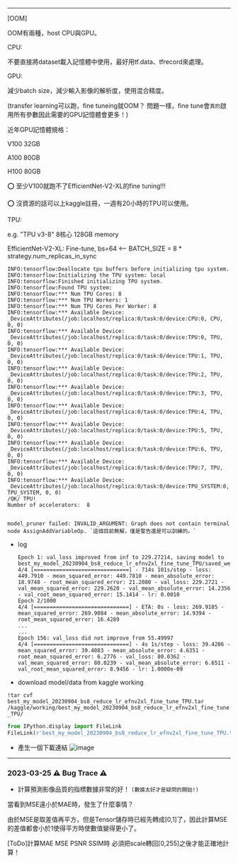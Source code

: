 * * *
[OOM]

OOM有兩種，host CPU與GPU。

CPU: 

不要直接將dataset載入記憶體中使用，最好用tf.data、tfrecord來處理。

GPU:

減少batch size，減少輸入影像的解析度，使用混合精度。

(transfer learning可以跑，fine tuneing就OOM？ 問題一樣，fine tune會`真的`啟用所有參數因此需要的GPU記憶體會更多！)

近年GPU記憶體規格：

V100 32GB

A100 80GB

H100 80GB

⭕️ 至少V100就跑不了EfficientNet-V2-XL的fine tuning!!!



⭕️ 沒資源的話可以上kaggle註冊，一週有20小時的TPU可以使用。

TPU: 

e.g. "TPU v3-8" 8核心 128GB memory

  EfficientNet-V2-XL: Fine-tune, bs=64 <-- BATCH_SIZE = 8 * strategy.num_replicas_in_sync 

    INFO:tensorflow:Deallocate tpu buffers before initializing tpu system.
    INFO:tensorflow:Initializing the TPU system: local
    INFO:tensorflow:Finished initializing TPU system.
    INFO:tensorflow:Found TPU system:
    INFO:tensorflow:*** Num TPU Cores: 8
    INFO:tensorflow:*** Num TPU Workers: 1
    INFO:tensorflow:*** Num TPU Cores Per Worker: 8
    INFO:tensorflow:*** Available Device: _DeviceAttributes(/job:localhost/replica:0/task:0/device:CPU:0, CPU, 0, 0)
    INFO:tensorflow:*** Available Device: _DeviceAttributes(/job:localhost/replica:0/task:0/device:TPU:0, TPU, 0, 0)
    INFO:tensorflow:*** Available Device: _DeviceAttributes(/job:localhost/replica:0/task:0/device:TPU:1, TPU, 0, 0)
    INFO:tensorflow:*** Available Device: _DeviceAttributes(/job:localhost/replica:0/task:0/device:TPU:2, TPU, 0, 0)
    INFO:tensorflow:*** Available Device: _DeviceAttributes(/job:localhost/replica:0/task:0/device:TPU:3, TPU, 0, 0)
    INFO:tensorflow:*** Available Device: _DeviceAttributes(/job:localhost/replica:0/task:0/device:TPU:4, TPU, 0, 0)
    INFO:tensorflow:*** Available Device: _DeviceAttributes(/job:localhost/replica:0/task:0/device:TPU:5, TPU, 0, 0)
    INFO:tensorflow:*** Available Device: _DeviceAttributes(/job:localhost/replica:0/task:0/device:TPU:6, TPU, 0, 0)
    INFO:tensorflow:*** Available Device: _DeviceAttributes(/job:localhost/replica:0/task:0/device:TPU:7, TPU, 0, 0)
    INFO:tensorflow:*** Available Device: _DeviceAttributes(/job:localhost/replica:0/task:0/device:TPU_SYSTEM:0, TPU_SYSTEM, 0, 0)
    /QK/ TPU!
    Number of accelerators:  8


    model_pruner failed: INVALID_ARGUMENT: Graph does not contain terminal node AssignAddVariableOp. `這個目前無解，僅是警告還是可以訓練的。`


* log

    
      Epoch 1: val_loss improved from inf to 229.27214, saving model to best_my_model_20230904_bs8_reduce_lr_efnv2xl_fine_tune_TPU/saved_weight
      4/4 [==============================] - 714s 101s/step - loss: 449.7910 - mean_squared_error: 449.7810 - mean_absolute_error: 18.9748 - root_mean_squared_error: 21.2080 - val_loss: 229.2721 - val_mean_squared_error: 229.2620 - val_mean_absolute_error: 14.2356 - val_root_mean_squared_error: 15.1414 - lr: 0.0010
      Epoch 2/1000
      4/4 [==============================] - ETA: 0s - loss: 269.9185 - mean_squared_error: 269.9084 - mean_absolute_error: 14.9394 - root_mean_squared_error: 16.4289
      ...
      ...
      Epoch 156: val_loss did not improve from 55.49997
      4/4 [==============================] - 4s 1s/step - loss: 39.4206 - mean_squared_error: 39.4083 - mean_absolute_error: 4.6351 - root_mean_squared_error: 6.2776 - val_loss: 80.0362 - val_mean_squared_error: 80.0239 - val_mean_absolute_error: 6.6511 - val_root_mean_squared_error: 8.9456 - lr: 1.0000e-09


* download model/data from kaggle working

`!tar cvf best_my_model_20230904_bs8_reduce_lr_efnv2xl_fine_tune_TPU.tar /kaggle/working/best_my_model_20230904_bs8_reduce_lr_efnv2xl_fine_tune_TPU/`

```python
from IPython.display import FileLink
FileLink(r'best_my_model_20230904_bs8_reduce_lr_efnv2xl_fine_tune_TPU.tar')
```

* 產生一個下載連結
![image](https://github.com/vscv/AllYouNeedToKnowAboutX/assets/18000764/f662f950-ceea-40ec-807a-55999800ae1d)


  
* * *

### 2023-03-25 ⚠ Bug Trace ⚠

* 計算預測影像品質的指標數據非常的好！ 
`(數據太好才是疑問的開始!)`

當看到MSE遠小於MAE時，發生了什麼事情？

由於MSE是取差值再平方，但是Tensor儲存時已經先轉成[0,1]了，因此計算MSE的差值都會小於1使得平方時使數值變得更小了。

[ToDo]計算MAE MSE PSNR SSIM時 必須把scale轉回[0,255]之後才能正確地計算！


